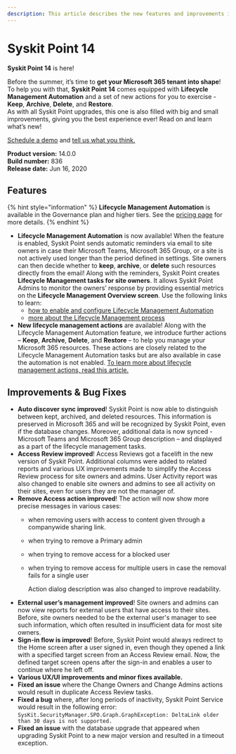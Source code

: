 ```yaml
---
description: This article describes the new features and improvements in Syskit Point version 14.
---
```


# Syskit Point 14

**Syskit Point 14** is here!

Before the summer, it’s time to **get your Microsoft 365 tenant into shape**! To help you with that, **Syskit Point 14** comes equipped with **Lifecycle Management Automation** and a set of new actions for you to exercise - **Keep**, **Archive**, **Delete**, and **Restore**.  
As with all Syskit Point upgrades, this one is also filled with big and small improvements, giving you the best experience ever! Read on and learn what’s new!

[Schedule a demo](https://www.syskit.com/products/point/request-a-demo/) and [tell us what you think.](https://www.syskit.com/company/contact-us/)

**Product version:** 14.0.0  
**Build number:** 836  
**Release date:** Jun 16, 2020

## Features

{% hint style="information" %}
**Lifecycle Management Automation** is available in the Governance plan and higher tiers. See the [pricing page](https://www.syskit.com/products/point/pricing/) for more details.
{% endhint %}

* **Lifecycle Management Automation** is now available! When the feature is enabled, Syskit Point sends automatic reminders via email to site owners in case their Microsoft Teams, Microsoft 365 Group, or a site is not actively used longer than the period defined in settings. Site owners can then decide whether to **keep**, **archive**, or **delete** such resources directly from the email! Along with the reminders, Syskit Point creates **Lifecycle Management tasks for site owners**. It allows Syskit Point Admins to monitor the owners’ response by providing essential metrics on the **Lifecycle Management Overview screen**. Use the following links to learn:
  * [how to enable and configure Lifecycle Management Automation](../governance-and-automation/lifecycle-management/enable-lifecycle-management.md)
  * [more about the Lifecycle Management process](../point-collaborators/lifecycle-management.md)
* **New lifecycle management actions** are available! Along with the Lifecycle Management Automation feature, we introduce further actions – **Keep**, **Archive**, **Delete**, and **Restore** – to help you manage your Microsoft 365 resources. These actions are closely related to the Lifecycle Management Automation tasks but are also available in case the automation is not enabled. [To learn more about lifecycle management actions, read this article.](../governance-and-automation/lifecycle-management/lifecycle-management-actions.md)

## Improvements & Bug Fixes

* **Auto discover sync improved**! Syskit Point is now able to distinguish between kept, archived, and deleted resources. This information is preserved in Microsoft 365 and will be recognized by Syskit Point, even if the database changes. Moreover, additional data is now synced - Microsoft Teams and Microsoft 365 Group description – and displayed as a part of the lifecycle management tasks.
* **Access Review improved**! Access Reviews got a facelift in the new version of Syskit Point. Additional columns were added to related reports and various UX improvements made to simplify the Access Review process for site owners and admins. User Activity report was also changed to enable site owners and admins to see all activity on their sites, even for users they are not the manager of.
* **Remove Access action improved**! The action will now show more precise messages in various cases:
  * when removing users with access to content given through a companywide sharing link. 
  * when trying to remove a Primary admin
  * when trying to remove access for a blocked user
  * when trying to remove access for multiple users in case the removal fails for a single user

    Action dialog description was also changed to improve readability.
* **External user’s management improved**! Site owners and admins can now view reports for external users that have access to their sites. Before, site owners needed to be the external user's manager to see such information, which often resulted in insufficient data for most site owners.
* **Sign-in flow is improved**! Before, Syskit Point would always redirect to the Home screen after a user signed in, even though they opened a link with a specified target screen from an Access Review email. Now, the defined target screen opens after the sign-in and enables a user to continue where he left off.
* **Various UX/UI improvements and minor fixes available.**
* **Fixed an issue** where the Change Owners and Change Admins actions would result in duplicate Access Review tasks.
* **Fixed a bug** where, after long periods of inactivity, Syskit Point Service would result in the following error: `SysKit.SecurityManager.SPO.Graph.GraphException: DeltaLink older than 30 days is not supported.`
* **Fixed an issue** with the database upgrade that appeared when upgrading Syskit Point to a new major version and resulted in a timeout exception.

